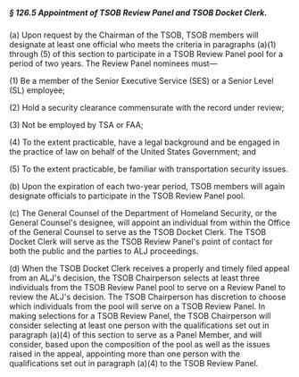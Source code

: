 ##### § 126.5 Appointment of TSOB Review Panel and TSOB Docket Clerk. #####

(a) Upon request by the Chairman of the TSOB, TSOB members will designate at least one official who meets the criteria in paragraphs (a)(1) through (5) of this section to participate in a TSOB Review Panel pool for a period of two years. The Review Panel nominees must—

(1) Be a member of the Senior Executive Service (SES) or a Senior Level (SL) employee;

(2) Hold a security clearance commensurate with the record under review;

(3) Not be employed by TSA or FAA;

(4) To the extent practicable, have a legal background and be engaged in the practice of law on behalf of the United States Government; and

(5) To the extent practicable, be familiar with transportation security issues.

(b) Upon the expiration of each two-year period, TSOB members will again designate officials to participate in the TSOB Review Panel pool.

(c) The General Counsel of the Department of Homeland Security, or the General Counsel's designee, will appoint an individual from within the Office of the General Counsel to serve as the TSOB Docket Clerk. The TSOB Docket Clerk will serve as the TSOB Review Panel's point of contact for both the public and the parties to ALJ proceedings.

(d) When the TSOB Docket Clerk receives a properly and timely filed appeal from an ALJ's decision, the TSOB Chairperson selects at least three individuals from the TSOB Review Panel pool to serve on a Review Panel to review the ALJ's decision. The TSOB Chairperson has discretion to choose which individuals from the pool will serve on a TSOB Review Panel. In making selections for a TSOB Review Panel, the TSOB Chairperson will consider selecting at least one person with the qualifications set out in paragraph (a)(4) of this section to serve as a Panel Member, and will consider, based upon the composition of the pool as well as the issues raised in the appeal, appointing more than one person with the qualifications set out in paragraph (a)(4) to the TSOB Review Panel.